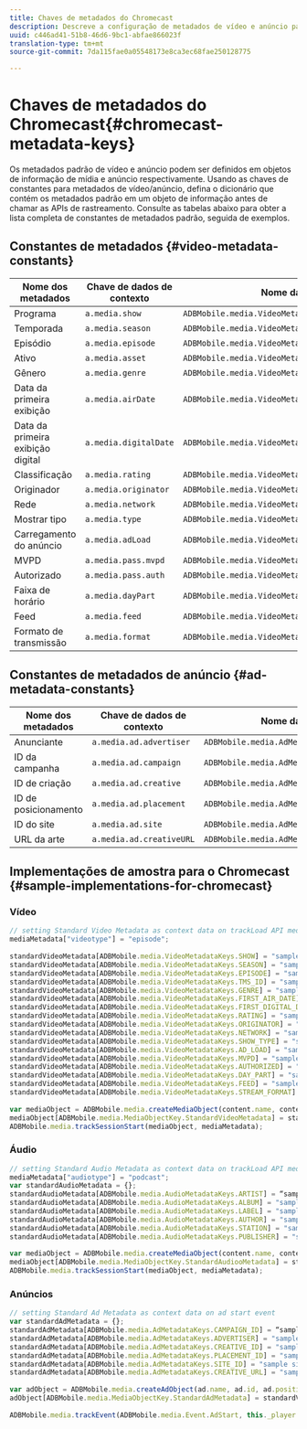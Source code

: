 ```yaml
---
title: Chaves de metadados do Chromecast
description: Descreve a configuração de metadados de vídeo e anúncio padrão para serem enviados com chamadas de rastreamento no Chromecast.
uuid: c446ad41-51b8-46d6-9bc1-abfae866023f
translation-type: tm+mt
source-git-commit: 7da115fae0a05548173e8ca3ec68fae250128775

---
```



# Chaves de metadados do Chromecast{#chromecast-metadata-keys}

Os metadados padrão de vídeo e anúncio podem ser definidos em objetos de informação de mídia e anúncio respectivamente. Usando as chaves de constantes para metadados de vídeo/anúncio, defina o dicionário que contém os metadados padrão em um objeto de informação antes de chamar as APIs de rastreamento. Consulte as tabelas abaixo para obter a lista completa de constantes de metadados padrão, seguida de exemplos.

## Constantes de metadados {#video-metadata-constants}

| Nome dos metadados | Chave de dados de contexto | Nome da constante |
| --- | --- | --- |
| Programa | `a.media.show` | `ADBMobile.media.VideoMetadataKeys.SHOW` |
| Temporada | `a.media.season` | `ADBMobile.media.VideoMetadataKeys.SEASON` |
| Episódio | `a.media.episode` | `ADBMobile.media.VideoMetadataKeys.EPISODE` |
| Ativo | `a.media.asset` | `ADBMobile.media.VideoMetadataKeys.TMS_ID` |
| Gênero | `a.media.genre` | `ADBMobile.media.VideoMetadataKeys.GENRE` |
| Data da primeira exibição | `a.media.airDate` | `ADBMobile.media.VideoMetadataKeys.FIRST_AIR_DATE` |
| Data da primeira exibição digital | `a.media.digitalDate` | `ADBMobile.media.VideoMetadataKeys.FIRST_DIGITAL_DATE` |
| Classificação | `a.media.rating` | `ADBMobile.media.VideoMetadataKeys.RATING` |
| Originador | `a.media.originator` | `ADBMobile.media.VideoMetadataKeys.ORIGINATOR` |
| Rede | `a.media.network` | `ADBMobile.media.VideoMetadataKeys.NETWORK` |
| Mostrar tipo | `a.media.type` | `ADBMobile.media.VideoMetadataKeys.SHOW_TYPE` |
| Carregamento do anúncio | `a.media.adLoad` | `ADBMobile.media.VideoMetadataKeys.AD_LOAD` |
| MVPD | `a.media.pass.mvpd` | `ADBMobile.media.VideoMetadataKeys.MVPD` |
| Autorizado | `a.media.pass.auth` | `ADBMobile.media.VideoMetadataKeys.AUTHORIZED` |
| Faixa de horário | `a.media.dayPart` | `ADBMobile.media.VideoMetadataKeys.DAY_PART` |
| Feed | `a.media.feed` | `ADBMobile.media.VideoMetadataKeys.FEED` |
| Formato de transmissão | `a.media.format` | `ADBMobile.media.VideoMetadataKeys.STREAM_FORMAT` |

## Constantes de metadados de anúncio {#ad-metadata-constants}

| Nome dos metadados | Chave de dados de contexto | Nome da constante |
| --- | --- | --- |
| Anunciante | `a.media.ad.advertiser` | `ADBMobile.media.AdMetadataKeys.ADVERTISER` |
| ID da campanha | `a.media.ad.campaign` | `ADBMobile.media.AdMetadataKeys.CAMPAIGN_ID` |
| ID de criação | `a.media.ad.creative` | `ADBMobile.media.AdMetadataKeys.CREATIVE_ID` |
| ID de posicionamento | `a.media.ad.placement` | `ADBMobile.media.AdMetadataKeys.PLACEMENT_ID` |
| ID do site | `a.media.ad.site` | `ADBMobile.media.AdMetadataKeys.SITE_ID` |
| URL da arte | `a.media.ad.creativeURL` | `ADBMobile.media.AdMetadataKeys.CREATIVE_URL` |

## Implementações de amostra para o Chromecast {#sample-implementations-for-chromecast}

### Vídeo

```js
// setting Standard Video Metadata as context data on trackLoad API mediaContextData = { } 
mediaMetadata["videotype"] = "episode"; 
 
standardVideoMetadata[ADBMobile.media.VideoMetadataKeys.SHOW] = "sample show"; 
standardVideoMetadata[ADBMobile.media.VideoMetadataKeys.SEASON] = "sample season"; 
standardVideoMetadata[ADBMobile.media.VideoMetadataKeys.EPISODE] = "sample episode"; 
standardVideoMetadata[ADBMobile.media.VideoMetadataKeys.TMS_ID] = "sample tms_id"; 
standardVideoMetadata[ADBMobile.media.VideoMetadataKeys.GENRE] = "sample genre"; 
standardVideoMetadata[ADBMobile.media.VideoMetadataKeys.FIRST_AIR_DATE] = "sample first_air_date"; 
standardVideoMetadata[ADBMobile.media.VideoMetadataKeys.FIRST_DIGITAL_DATE] = "sample first_digital_date"; 
standardVideoMetadata[ADBMobile.media.VideoMetadataKeys.RATING] = "sample rating"; 
standardVideoMetadata[ADBMobile.media.VideoMetadataKeys.ORIGINATOR] = "sample originator"; 
standardVideoMetadata[ADBMobile.media.VideoMetadataKeys.NETWORK] = "sample network"; 
standardVideoMetadata[ADBMobile.media.VideoMetadataKeys.SHOW_TYPE] = "sample show type"; 
standardVideoMetadata[ADBMobile.media.VideoMetadataKeys.AD_LOAD] = "sample ad load"; 
standardVideoMetadata[ADBMobile.media.VideoMetadataKeys.MVPD] = "sample mvpd"; 
standardVideoMetadata[ADBMobile.media.VideoMetadataKeys.AUTHORIZED] = "sample authorized"; 
standardVideoMetadata[ADBMobile.media.VideoMetadataKeys.DAY_PART] = "sample day_part"; 
standardVideoMetadata[ADBMobile.media.VideoMetadataKeys.FEED] = "sample feed"; 
standardVideoMetadata[ADBMobile.media.VideoMetadataKeys.STREAM_FORMAT] = "sample format"; 
 
var mediaObject = ADBMobile.media.createMediaObject(content.name, content.id, content.length, content.streamType); 
mediaObject[ADBMobile.media.MediaObjectKey.StandardVideoMetadata] = standardVideoMetadata; 
ADBMobile.media.trackSessionStart(mediaObject, mediaMetadata); 
```

### Áudio

```js
// setting Standard Audio Metadata as context data on trackLoad API mediaContextData = { } 
mediaMetadata["audiotype"] = "podcast"; 
var standardAudioMetadata = {}; 
standardAudioMetadata[ADBMobile.media.AudioMetadataKeys.ARTIST] = “sample artist”; 
standardAudioMetadata[ADBMobile.media.AudioMetadataKeys.ALBUM] = "sample album" ; 
standardAudioMetadata[ADBMobile.media.AudioMetadataKeys.LABEL] = "sample label"; 
standardAudioMetadata[ADBMobile.media.AudioMetadataKeys.AUTHOR] = "sample author" ; 
standardAudioMetadata[ADBMobile.media.AudioMetadataKeys.STATION] = "sample station " ; 
standardAudioMetadata[ADBMobile.media.AudioMetadataKeys.PUBLISHER] = "sample publisher"; 
 
var mediaObject = ADBMobile.media.createMediaObject(content.name, content.id, content.length, content.streamType, content.mediaType); 
mediaObject[ADBMobile.media.MediaObjectKey.StandardAudiooMetadata] = standardAudiooMetadata; 
ADBMobile.media.trackSessionStart(mediaObject, mediaMetadata); 
```

### Anúncios

```js
// setting Standard Ad Metadata as context data on ad start event 
var standardAdMetadata = {}; 
standardAdMetadata[ADBMobile.media.AdMetadataKeys.CAMPAIGN_ID] = “sample campaign”; 
standardAdMetadata[ADBMobile.media.AdMetadataKeys.ADVERTISER] = "sample advertiser" ; 
standardAdMetadata[ADBMobile.media.AdMetadataKeys.CREATIVE_ID] = "sample creativeid"; 
standardAdMetadata[ADBMobile.media.AdMetadataKeys.PLACEMENT_ID] = "sample placement id" ; 
standardAdMetadata[ADBMobile.media.AdMetadataKeys.SITE_ID] = "sample site id" ; 
standardAdMetadata[ADBMobile.media.AdMetadataKeys.CREATIVE_URL] = "sample creative url"; 
 
var adObject = ADBMobile.media.createAdObject(ad.name, ad.id, ad.position, ad.length); 
adObject[ADBMobile.media.MediaObjectKey.StandardAdMetadata] = standardVideoMetadata; 
 
ADBMobile.media.trackEvent(ADBMobile.media.Event.AdStart, this._player.getAdInfo(), adContextData);
```

